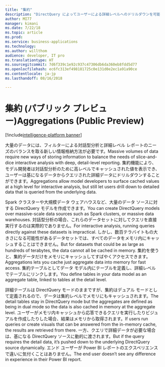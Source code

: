 ```yaml
---
title: "集約"
description: "DirectQuery によってユーザーによる詳細レベルへのドリルダウンを可能にしながら、集約されたクエリのキャッシュをサポート"
author: MI77
manager: kimani
ms.date: 7/22/18
ms.topic: article
ms.prod: 
ms.service: business-applications
ms.technology: 
ms.author: willthom
audience: developer, IT pro
ms.translationtype: HT
ms.sourcegitcommit: 7d6f339c1e92c937c47306db6da360eb8fdd5d77
ms.openlocfilehash: ec6fc313ef498181725c0e131d0e2ec1a91a90ce
ms.contentlocale: ja-jp
ms.lasthandoff: 08/16/2018

---
```


# <a name="aggregations-public-preview"></a><span data-ttu-id="0183f-103">集約 (パブリック プレビュー)</span><span class="sxs-lookup"><span data-stu-id="0183f-103">Aggregations (Public Preview)</span></span>

[!include[intelligence-platform banner](../../includes/intelligence-platform.md)]

<span data-ttu-id="0183f-104">大量のデータには、フィルターによる対話型分析と詳細レベル レポートのニーズのバランスを取る新しい情報格納方法が必要です。</span><span class="sxs-lookup"><span data-stu-id="0183f-104">Massive volumes of data require new ways of storing information to balance the needs of slice-and-dice interactive analysis with deep, detail-level reporting.</span></span> <span data-ttu-id="0183f-105">集約機能により、モデル開発者は対話型分析のために高レベルでキャッシュされた値を表示でき、ユーザーは基になるデータからクエリされた詳細データにドリルダウンすることができます。</span><span class="sxs-lookup"><span data-stu-id="0183f-105">Aggregations allow model developers to surface cached values at a high level for interactive analysis, but still let users drill down to detailed data that is queried from the underlying data.</span></span>

<span data-ttu-id="0183f-106">Spark クラスターや大規模データ ウェアハウスなど、大量のデータ ソースに対する DirectQuery モデルを作成できます。</span><span class="sxs-lookup"><span data-stu-id="0183f-106">You can create DirectQuery models over massive-scale data sources such as Spark clusters, or massive data warehouses.</span></span> <span data-ttu-id="0183f-107">対話型分析の場合、これらのデータセットに対してクエリを直接実行するのは実際的でありません。</span><span class="sxs-lookup"><span data-stu-id="0183f-107">For interactive analysis, running queries directly against these datasets is impractical.</span></span> <span data-ttu-id="0183f-108">しかし、数百テラバイトもの大きさになる可能性があるデータセットでは、すべてのデータをメモリ内にキャッシュすることはできません。</span><span class="sxs-lookup"><span data-stu-id="0183f-108">But for datasets that could be as large as hundreds of terabytes, the data cannot all be cached in memory.</span></span> <span data-ttu-id="0183f-109">集約を使うと、集約データだけをメモリにキャッシュしてすばやくアクセスできます。</span><span class="sxs-lookup"><span data-stu-id="0183f-109">Aggregations lets you cache just aggregate data into memory for fast access.</span></span> <span data-ttu-id="0183f-110">集約テーブルとしてデータ モデル内にテーブルを定義し、詳細レベルでテーブルにリンクします。</span><span class="sxs-lookup"><span data-stu-id="0183f-110">You define tables in your data model as an aggregate table, linked to tables at the detail level.</span></span> 

<span data-ttu-id="0183f-111">詳細テーブルは DirectQuery モードのままですが、集約はデュアル モードとして定義されるので、データは集約レベルでメモリにもキャッシュされます。</span><span class="sxs-lookup"><span data-stu-id="0183f-111">The detail tables stay in DirectQuery mode but the aggregates are defined as being in dual mode so the data is also cached in memory at the aggregate level.</span></span> <span data-ttu-id="0183f-112">ユーザーがメモリ内キャッシュから応答できるクエリを実行したりビジュアルを作成したりした場合、結果はメモリから取得されます。</span><span class="sxs-lookup"><span data-stu-id="0183f-112">If users run queries or create visuals that can be answered from the in-memory cache, the results are retrieved from there.</span></span> <span data-ttu-id="0183f-113">一方、クエリで詳細データが必要な場合は、基になる DirectQuery ソースに動的に渡されます。</span><span class="sxs-lookup"><span data-stu-id="0183f-113">But if the query requires the detail data, it’s pushed down to the underlying DirectQuery source dynamically.</span></span> <span data-ttu-id="0183f-114">エンド ユーザーが Power BI レポートのエクスペリエンスで違いに気付くことはありません。</span><span class="sxs-lookup"><span data-stu-id="0183f-114">The end user doesn’t see any difference in experience in their Power BI report.</span></span>

<!--
### Who uses this feature
This feature is intended for advanced modelers. It enables them to create data models with aggregate tables linked together to make sure that their end-user reports are designed to encourage filtering of data before queries are served from the DirectQuery source. 
## Status
### Development status
In development
#### Target timeframe
October ‘18
-->

